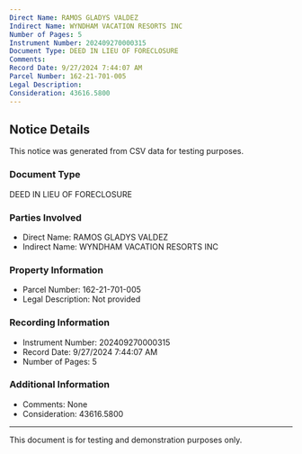 ```yaml
---
Direct Name: RAMOS GLADYS VALDEZ
Indirect Name: WYNDHAM VACATION RESORTS INC
Number of Pages: 5
Instrument Number: 202409270000315
Document Type: DEED IN LIEU OF FORECLOSURE
Comments: 
Record Date: 9/27/2024 7:44:07 AM
Parcel Number: 162-21-701-005
Legal Description: 
Consideration: 43616.5800
---
```


## Notice Details

This notice was generated from CSV data for testing purposes.

### Document Type
DEED IN LIEU OF FORECLOSURE

### Parties Involved
- Direct Name: RAMOS GLADYS VALDEZ
- Indirect Name: WYNDHAM VACATION RESORTS INC

### Property Information
- Parcel Number: 162-21-701-005
- Legal Description: Not provided

### Recording Information
- Instrument Number: 202409270000315
- Record Date: 9/27/2024 7:44:07 AM
- Number of Pages: 5

### Additional Information
- Comments: None
- Consideration: 43616.5800

---

This document is for testing and demonstration purposes only.
